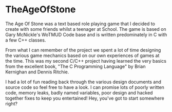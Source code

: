 # TheAgeOfStone
The Age Of Stone was a text based role playing game that I decided to create with some friends whilst a teenager at School. The game is based on Gary McNickle's WoTMUD Code base and is written predominately in C with a few C++ classes.

From what I can remember of the project we spent a lot of time designing the various game mechanics based on our own experiences of games at the time. This was my second C/C++ project having learned the very basics from the excellent book, "The C Programming Language" by Brian Kernighan and Dennis Ritchie.  

I had a lot of fun reading back through the various design documents and source code so feel free to have a look. I can promise lots of poorly written code, memory leaks, badly named variables, poor design and hacked together fixes to keep you entertained! Hey, you've got to start somewhere right?
